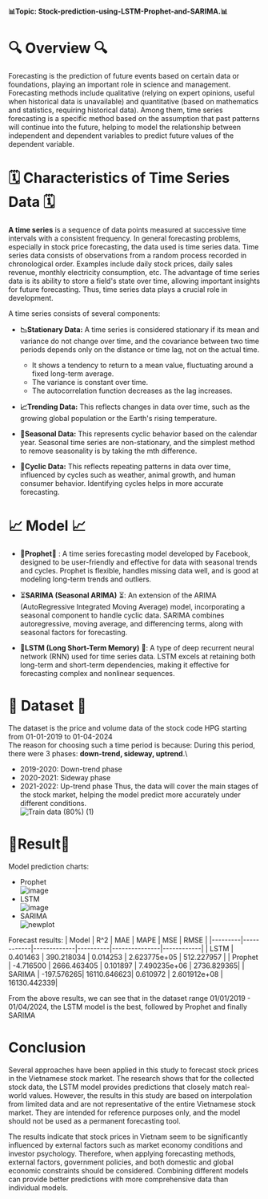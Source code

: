 **📊Topic: Stock-prediction-using-LSTM-Prophet-and-SARIMA.📊**
# **🔍 Overview 🔍**
Forecasting is the prediction of future events based on certain data or foundations, playing an important role in science and management. Forecasting methods include qualitative (relying on expert opinions, useful when historical data is unavailable) and quantitative (based on mathematics and statistics, requiring historical data). Among them, time series forecasting is a specific method based on the assumption that past patterns will continue into the future, helping to model the relationship between independent and dependent variables to predict future values of the dependent variable.
# **🗓️ Characteristics of Time Series Data 🗓️**
**A time series** is a sequence of data points measured at successive time intervals with a consistent frequency. In general forecasting problems, especially in stock price forecasting, the data used is time series data. Time series data consists of observations from a random process recorded in chronological order. Examples include daily stock prices, daily sales revenue, monthly electricity consumption, etc. The advantage of time series data is its ability to store a field's state over time, allowing important insights for future forecasting. Thus, time series data plays a crucial role in development.

A time series consists of several components:
- **📉Stationary Data:** A time series is considered stationary if its mean and variance do not change over time, and the covariance between two time periods depends only on the distance or time lag, not on the actual time.
  - It shows a tendency to return to a mean value, fluctuating around a fixed long-term average.
  - The variance is constant over time.
  - The autocorrelation function decreases as the lag increases.
  
- **📈Trending Data:** This reflects changes in data over time, such as the growing global population or the Earth's rising temperature.
  
- **📅Seasonal Data:** This represents cyclic behavior based on the calendar year. Seasonal time series are non-stationary, and the simplest method to remove seasonality is by taking the mth difference.
  
- **🔄Cyclic Data:** This reflects repeating patterns in data over time, influenced by cycles such as weather, animal growth, and human consumer behavior. Identifying cycles helps in more accurate forecasting.
# **📈 Model 📈**

* 🔮**Prophet**🔮 : A time series forecasting model developed by Facebook, designed to be user-friendly and effective for data with seasonal trends and cycles. Prophet is flexible, handles missing data well, and is good at modeling long-term trends and outliers.

* ⏳**SARIMA (Seasonal ARIMA)** ⏳: An extension of the ARIMA (AutoRegressive Integrated Moving Average) model, incorporating a seasonal component to handle cyclic data. SARIMA combines autoregressive, moving average, and differencing terms, along with seasonal factors for forecasting.

* 🧠**LSTM (Long Short-Term Memory)** 🧠: A type of deep recurrent neural network (RNN) used for time series data. LSTM excels at retaining both long-term and short-term dependencies, making it effective for forecasting complex and nonlinear sequences.

# **💾 Dataset 💾**
The dataset is the price and volume data of the stock code HPG starting from 01-01-2019 to 01-04-2024\
The reason for choosing such a time period is because:
During this period, there were 3 phases: **down-trend, sideway, uptrend**.\
- 2019-2020: Down-trend phase
- 2020-2021: Sideway phase
- 2021-2022: Up-trend phase
Thus, the data will cover the main stages of the stock market, helping the model predict more accurately under different conditions.\
![Train data (80%) (1)](https://github.com/user-attachments/assets/1242e95e-01b0-4566-96bb-6bb081b05f1e)

# 🔔**Result**🔔
Model prediction charts:
- Prophet\
![image](https://github.com/user-attachments/assets/16b6a46f-ac81-463e-a081-40779ec08e13)
- LSTM\
![image](https://github.com/user-attachments/assets/493fcb2c-e4ac-441b-ae01-298c72b6e45e)
- SARIMA\
![newplot](https://github.com/user-attachments/assets/0a01a515-67cd-44e1-a584-29c9ba952c12)

Forecast results:
| Model   | R^2        | MAE         | MAPE     | MSE           | RMSE       |
|---------|------------|-------------|----------|---------------|------------|
| LSTM    | 0.401463   | 390.218034  | 0.014253 | 2.623775e+05  | 512.227957 |
| Prophet | -4.716500  | 2666.463405 | 0.101897 | 7.490235e+06  | 2736.829365|
| SARIMA  | -197.576265| 16110.646623| 0.610972 | 2.601912e+08  | 16130.442339|

From the above results, we can see that in the dataset range 01/01/2019 - 01/04/2024, the LSTM model is the best, followed by Prophet and finally SARIMA

# **Conclusion**

Several approaches have been applied in this study to forecast stock prices in the Vietnamese stock market. The research shows that for the collected stock data, the LSTM model provides predictions that closely match real-world values. However, the results in this study are based on interpolation from limited data and are not representative of the entire Vietnamese stock market. They are intended for reference purposes only, and the model should not be used as a permanent forecasting tool.

The results indicate that stock prices in Vietnam seem to be significantly influenced by external factors such as market economy conditions and investor psychology. Therefore, when applying forecasting methods, external factors, government policies, and both domestic and global economic constraints should be considered. Combining different models can provide better predictions with more comprehensive data than individual models.









